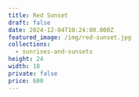 ```yaml
---
title: Red Sunset
draft: false
date: 2024-12-04T10:24:00.000Z
featured_image: /img/red-sunset.jpg
collections:
  - sunrises-and-sunsets
height: 24
width: 18
private: false
price: 600
---
```

